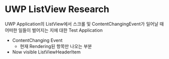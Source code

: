 # UWP ListView Research
UWP Application의 ListView에서 스크롤 및 ContentChangingEvent가 일어날 때
어떠한 일들이 벌어지는 지에 대한 Test Application
* ContentChanging Event
  * 현재 Rendering된 항목만 나오는 부분
* Now visible ListViewHeaderItem
